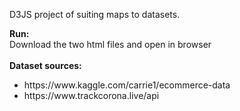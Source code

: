 D3JS project of suiting maps to datasets.<br/>

<b>Run:</b><br/>
      Download the two html files and open in browser<br><br>
<b>Dataset sources:</b>
<ul>
      <li>https://www.kaggle.com/carrie1/ecommerce-data</li>
<li>https://www.trackcorona.live/api</li
</ul>
